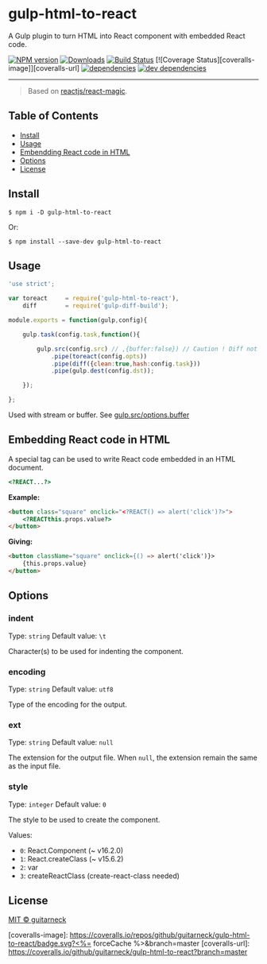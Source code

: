 # gulp-html-to-react

A Gulp plugin to turn HTML into React component with embedded React code.

[![NPM version][npm-image]][npm-url] [![Downloads][downloads-image]][npm-url] [![Build Status][travis-image]][travis-url] [![Coverage Status][coveralls-image]][coveralls-url] [![dependencies][dependencies-image]][dependencies-url] [![dev dependencies][dev-dependencies-image]][dev-dependencies-url]

---

> Based on [reactjs/react-magic](https://github.com/reactjs/react-magic).

## Table of Contents

* [Install](#install)
* [Usage](#usage)
* [Embendding React code in HTML](#embedding-react-code-in-html)
* [Options](#options)
* [License](#license)

## Install

```
$ npm i -D gulp-html-to-react
```

Or:

```
$ npm install --save-dev gulp-html-to-react
```

## Usage

```javascript
'use strict';

var toreact     = require('gulp-html-to-react'),
    diff        = require('gulp-diff-build');

module.exports = function(gulp,config){

    gulp.task(config.task,function(){

        gulp.src(config.src) // ,{buffer:false}) // Caution ! Diff not working in stream mode
            .pipe(toreact(config.opts))
            .pipe(diff({clean:true,hash:config.task}))
            .pipe(gulp.dest(config.dst));

    });

};
```

Used with stream or buffer. See [gulp.src/options.buffer](https://github.com/gulpjs/gulp/blob/master/docs/API.md#gulpsrcglobs-options)

## Embedding React code in HTML

A special tag can be used to write React code embedded in an HTML document.

```html
<?REACT...?>
```

**Example:**
```html
<button class="square" onclick="<?REACT() => alert('click')?>">
    <?REACTthis.props.value?>
</button>
```
**Giving:**
```html
<button className="square" onclick={() => alert('click')}>
    {this.props.value}
</button>
```

## Options

### indent

Type: `string` Default value: `\t`

Character(s) to be used for indenting the component.

### encoding

Type: `string` Default value: `utf8`

Type of the encoding for the output.

### ext

Type: `string` Default value: `null`

The extension for the output file. When `null`, the extension remain the same as the input file.

### style

Type: `integer` Default value: `0`

The style to be used to create the component.

Values:
  * `0`: React.Component (~ v16.2.0)
  * `1`: React.createClass (~ v15.6.2)
  * `2`: var
  * `3`: createReactClass (create-react-class needed)

## License

[MIT © guitarneck](./LICENSE)

[downloads-image]: https://img.shields.io/npm/dm/gulp-html-to-react.svg
[npm-image]: https://img.shields.io/npm/v/gulp-html-to-react.svg
[npm-url]: https://www.npmjs.com/package/gulp-html-to-react

[travis-image]: https://img.shields.io/travis/guitarneck/gulp-html-to-react.svg?label=travis-ci
[travis-url]: https://travis-ci.org/guitarneck/gulp-html-to-react

[coveralls-image]: https://coveralls.io/repos/github/guitarneck/gulp-html-to-react/badge.svg?<%= forceCache %>&branch=master
[coveralls-url]: https://coveralls.io/github/guitarneck/gulp-html-to-react?branch=master

[dev-dependencies-image]: https://david-dm.org/guitarneck/gulp-html-to-react/dev-status.svg
[dev-dependencies-url]: https://david-dm.org/guitarneck/gulp-html-to-react?type=dev
[dependencies-image]: https://david-dm.org/guitarneck/gulp-html-to-react/status.svg
[dependencies-url]: https://david-dm.org/guitarneck/gulp-html-to-react
